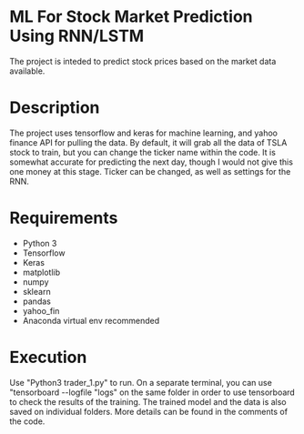 # ML For Stock Market Prediction Using RNN/LSTM
The project is inteded to predict stock prices based on the market data available. 

# Description
The project uses tensorflow and keras for machine learning, and yahoo finance API for pulling the data.
By default, it will grab all the data of TSLA stock to train, but you can change the ticker name within the code.
It is somewhat accurate for predicting the next day, though I would not give this one money at this stage. Ticker can be changed, as well as settings for the RNN.

# Requirements
* Python 3
* Tensorflow 
* Keras
* matplotlib
* numpy
* sklearn
* pandas
* yahoo_fin
* Anaconda virtual env recommended
# Execution
Use "Python3 trader_1.py" to run. On a separate terminal, you can use "tensorboard --logfile "logs" on the same folder in order to use tensorboard to check the results of the training. The trained model and the data is also saved on individual folders. More details can be found in the comments of the code.
